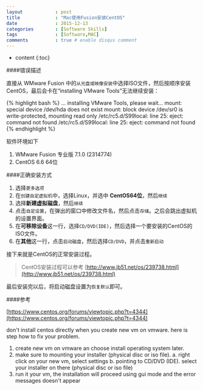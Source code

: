 ```yaml
---
layout            : post
title             : "Mac使用Fusion安装CentOS"
date              : 2015-12-13
categories        : [Software Skills]
tags              : [Software,MAC]
comments          : true # enable disqus comment
---
```


* content
{:toc}

####错误描述

直接从 WMware Fusion 中的`从光盘或映像安装`中选择ISO文件，然后按顺序安装CentOS，最后会卡在“installing VMware Tools”无法继续安装：

{% highlight bash %}
...
installing VMware Tools, please wait...
mount: special device /dev/hda does not exist
mount: block device /dev/sr0 is write-protected, mounting read only
/etc/rc5.d/S99local: line 25: eject: command not found
/etc/rc5.d/S99local: line 25: eject: command not found
{% endhighlight %}

软件环境如下

1. WMware Fusion 专业版 7.1.0 (2314774)
2. CentOS 6.6 64位

####正确安装方式

1. 选择`更多选项`
2. 在`创建自定虚拟机`中，选择Linux，并选中 **CentOS64位**，然后`继续`
3. 选择**新建虚拟磁盘**，然后`继续`
4. 点击`自定设置`，在弹出的窗口中修改文件名，然后点击`存储`。之后会跳出虚拟机的设置界面。
5. 在**可移除设备**这一行，选择`CD/DVD(IDE)`，然后选择一个要安装的CentOS的ISO文件。
6. 在**其他**这一行，点击`启动磁盘`，然后选择`CD/DVD`，并点击`重新启动`

接下来就是CentOS的正常安装过程。
>CentOS安装过程可以参考 [http://www.jb51.net/os/239738.html](http://www.jb51.net/os/239738.html)

最后安装完以后，将启动磁盘设置为`恢复默认`即可。

####参考

[https://www.centos.org/forums/viewtopic.php?t=4344](https://www.centos.org/forums/viewtopic.php?t=4344)

don't install centos directly when you create new vm on vmware.
here is step how to fix your problem.

1. create new vm on vmware an choose install operating system later.
2. make sure to mounting your installer (physical disc or iso file).
 a. right click on your new vm, select settings
 b. pointing to CD/DVD (IDE). select your installer on there (physical disc or iso file)
3. run it your vm, the installation will proceed using gui mode and the error messages doesn't appear
